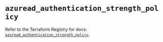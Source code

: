 # `azuread_authentication_strength_policy`

Refer to the Terraform Registry for docs: [`azuread_authentication_strength_policy`](https://registry.terraform.io/providers/hashicorp/azuread/2.51.0/docs/resources/authentication_strength_policy).
